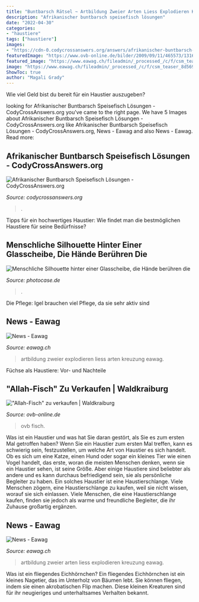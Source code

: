 ```yaml
---
title: "Buntbarsch Rätsel ~ Artbildung Zweier Arten Liess Explodieren Kreuzung Eawag"
description: "Afrikanischer buntbarsch speisefisch lösungen"
date: "2022-04-30"
categories:
- "haustiere"
tags: ["haustiere"]
images:
- "https://cdn-0.codycrossanswers.org/answers/afrikanischer-buntbarsch-speisefisch.png"
featuredImage: "https://www.ovb-online.de/bilder/2009/09/11/465573/1316306665-1354863_1-3k75.jpg"
featured_image: "https://www.eawag.ch/fileadmin/_processed_/c/f/csm_teaser_1786a30b67.jpg"
image: "https://www.eawag.ch/fileadmin/_processed_/c/f/csm_teaser_8d56989755.jpg"
ShowToc: true
author: "Magali Grady"
---
```



Wie viel Geld bist du bereit für ein Haustier auszugeben?

	

		
looking for Afrikanischer Buntbarsch Speisefisch Lösungen - CodyCrossAnswers.org you've came to the right page. We have 5 Images about Afrikanischer Buntbarsch Speisefisch Lösungen - CodyCrossAnswers.org like Afrikanischer Buntbarsch Speisefisch Lösungen - CodyCrossAnswers.org, News - Eawag and also News - Eawag. Read more:
		
    
## Afrikanischer Buntbarsch Speisefisch Lösungen - CodyCrossAnswers.org

<img loading=lazy src="https://cdn-0.codycrossanswers.org/answers/afrikanischer-buntbarsch-speisefisch.png" onerror="this.onerror=null;this.src='https://tse2.mm.bing.net/th?id=OIP.qaDCtYy_jVLU7YiFZXZJUgHaEL&amp;pid=15.1';" alt="Afrikanischer Buntbarsch Speisefisch Lösungen - CodyCrossAnswers.org">

_Source: codycrossanswers.org_

>. 

	

Tipps für ein hochwertiges Haustier: Wie findet man die bestmöglichen Haustiere für seine Bedürfnisse?

    
## Menschliche Silhouette Hinter Einer Glasscheibe, Die Hände Berühren Die

<img loading=lazy src="https://www.photocase.de/fotos/937022-gib-mir-high-ten-s-strich-w-mensch-frau-erwachsene-hand-1-glas-photocase-stock-foto-gross.jpeg" onerror="this.onerror=null;this.src='https://tse2.mm.bing.net/th?id=OIP.5HQ4nK8f_35G4cG9AH3IfAHaKe&amp;pid=15.1';" alt="Menschliche Silhouette hinter einer Glasscheibe, die Hände berühren die">

_Source: photocase.de_

>. 

	

Die Pflege: Igel brauchen viel Pflege, da sie sehr aktiv sind

    
## News - Eawag

<img loading=lazy src="https://www.eawag.ch/fileadmin/_processed_/c/f/csm_teaser_1786a30b67.jpg" onerror="this.onerror=null;this.src='https://tse2.mm.bing.net/th?id=OIP.JTfNREJ8Ffz7cxic8gCPgQHaEN&amp;pid=15.1';" alt="News - Eawag">

_Source: eawag.ch_

>artbildung zweier explodieren liess arten kreuzung eawag. 

	

Füchse als Haustiere: Vor- und Nachteile

    
## &quot;Allah-Fisch&quot; Zu Verkaufen | Waldkraiburg

<img loading=lazy src="https://www.ovb-online.de/bilder/2009/09/11/465573/1316306665-1354863_1-3k75.jpg" onerror="this.onerror=null;this.src='https://tse4.mm.bing.net/th?id=OIP.aKBwRait-aSB5yK_hNM90QHaEK&amp;pid=15.1';" alt="&quot;Allah-Fisch&quot; zu verkaufen | Waldkraiburg">

_Source: ovb-online.de_

>ovb fisch. 

	

Was ist ein Haustier und was hat Sie daran gestört, als Sie es zum ersten Mal getroffen haben?
Wenn Sie ein Haustier zum ersten Mal treffen, kann es schwierig sein, festzustellen, um welche Art von Haustier es sich handelt. Ob es sich um eine Katze, einen Hund oder sogar ein kleines Tier wie einen Vogel handelt, das erste, woran die meisten Menschen denken, wenn sie ein Haustier sehen, ist seine Größe. Aber einige Haustiere sind beliebter als andere und es kann durchaus befriedigend sein, sie als persönliche Begleiter zu haben. Ein solches Haustier ist eine Haustierschlange. Viele Menschen zögern, eine Haustierschlange zu kaufen, weil sie nicht wissen, worauf sie sich einlassen. Viele Menschen, die eine Haustierschlange kaufen, finden sie jedoch als warme und freundliche Begleiter, die ihr Zuhause großartig ergänzen.

    
## News - Eawag

<img loading=lazy src="https://www.eawag.ch/fileadmin/_processed_/c/f/csm_teaser_8d56989755.jpg" onerror="this.onerror=null;this.src='https://tse3.mm.bing.net/th?id=OIP.4WgoZc1k_deZvCJajIx-fwHaEN&amp;pid=15.1';" alt="News - Eawag">

_Source: eawag.ch_

>artbildung zweier arten liess explodieren kreuzung eawag. 

	

Was ist ein fliegendes Eichhörnchen?
Ein fliegendes Eichhörnchen ist ein kleines Nagetier, das im Unterholz von Bäumen lebt. Sie können fliegen, indem sie einen akrobatischen Flip machen. Diese kleinen Kreaturen sind für ihr neugieriges und unterhaltsames Verhalten bekannt.

